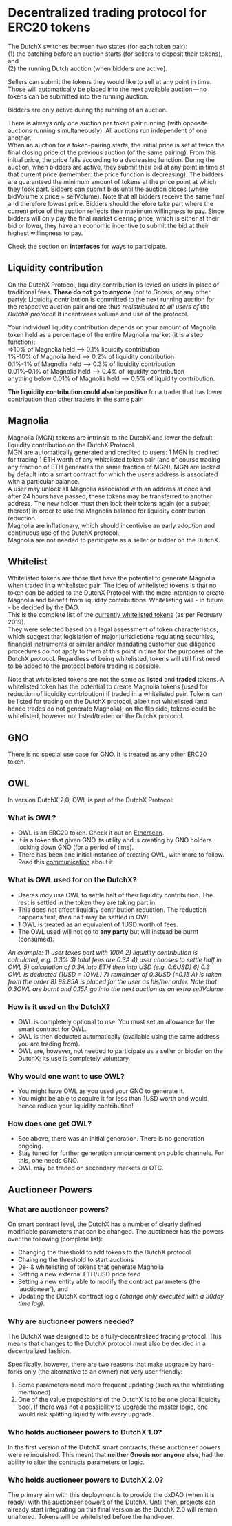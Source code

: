 # Decentralized trading protocol for ERC20 tokens

The DutchX switches between two states (for each token pair):  
(1) the batching before an auction starts (for sellers to deposit their tokens), and  
(2) the running Dutch auction (when bidders are active).  

Sellers can submit the tokens they would like to sell at any point in time. Those will automatically be placed into the next available auction — no tokens can be submitted into the running auction.  

Bidders are only active during the running of an auction.  

There is always only one auction per token pair running (with opposite auctions running simultaneously). All auctions run independent of one another.  
When an auction for a token-pairing starts, the initial price is set at twice the final closing price of the previous auction (of the same pairing). From this initial price, the price falls according to a decreasing function. During the auction, when bidders are active, they submit their bid at any point in time at that current price (remember: the price function is decreasing). The bidders are guaranteed the minimum amount of tokens at the price point at which they took part. Bidders can submit bids until the auction closes (where bidVolume x price = sellVolume). Note that all bidders receive the same final and therefore lowest price. Bidders should therefore take part where the current price of the auction reflects their maximum willingness to pay.
Since bidders will only pay the final market clearing price, which is either at their bid or lower, they have an economic incentive to submit the bid at their highest willingness to pay.
  
Check the section on **interfaces** for ways to participate.  
  
## Liquidity contribution
On the DutchX Protocol, liquidity contribution is levied on users in place of traditional fees. 
**These do not go to anyone** (not to Gnosis, or any other party):
Liquidity contribution is committed to the next running auction for the respective auction pair and are thus *redistributed to all users of the DutchX protocol*! It incentivises volume and use of the protocol.  

Your individual liqudity contribution depends on your amount of Magnolia token held as a percentage of the entire Magnolia market (it is a step function):  
=>10% of Magnolia held --> 0.1% liquidity contribution  
1%-10% of Magnolia held --> 0.2% of liquidity contribution  
0.1%-1% of Magnolia held --> 0.3% of liquidity contribution   
0.01%-0.1% of Magnolia held --> 0.4% of liquidity contribution  
anything below 0.01% of Magnolia held --> 0.5% of liquidity contribution.  
  
 **The liquidity contribution could also be positive** for a trader that has lower contribution than other traders in the same pair! 

## Magnolia 
Magnolia (MGN) tokens are intrinsic to the DutchX and lower the default liquidity contribution on the DutchX Protocol.  
MGN are automatically generated and credited to users: 1 MGN is credited for trading 1 ETH worth of any whitelisted token pair (and of course trading any fraction of ETH generates the same fraction of MGN).
MGN are locked by default into a smart contract for which the user’s address is associated with a particular balance.  
A user may unlock all Magnolia associated with an address at once and after 24 hours have passed, these tokens may be transferred to another address. The new holder must then lock their tokens again (or a subset thereof) in order to use the Magnolia balance for liquidity contribution reduction.  
Magnolia are inflationary, which should incentivise an early adoption and continuous use of the DutchX protocol.  
Magnolia are not needed to participate as a seller or bidder on the DutchX.

## Whitelist
Whitelisted tokens are those that have the potential to generate Magnolia when traded in a whitelisted pair. The idea of whitelisted tokens is that no token can be added to the DutchX Protocol with the mere intention to create Magnolia and benefit from liquidity contributions.
Whitelisting will - in future - be decided by the DAO.  
This is the complete list of the [currently whitelisted tokens](https://github.com/gnosis/dx-contracts/blob/release/2.0/test/resources/approve-tokens/dxDAO_approved_tokens.js) (as per February 2019).  
They were selected based on a legal assessment of token characteristics, which suggest that legislation of major jurisdictions regulating securities, financial instruments or similar and/or mandating customer due diligence procedures do not apply to them at this point in time for the purposes of the DutchX protocol.
Regardless of being whitelisted, tokens will still first need to be added to the protocol before trading is possible.  
 
Note that whitelisted tokens are not the same as **listed** and **traded** tokens. A whitelisted token has the potential to create Magnolia tokens (used for reduction of liquidity contribution) if traded in a whitelisted pair. Tokens can be listed for trading on the DutchX protocol, albeit not whitelisted (and hence trades do not generate Magnolia); on the flip side, tokens could be whitelisted, however not listed/traded on the DutchX protocol.

## GNO
There is no special use case for GNO. It is treated as any other ERC20 token.

## OWL
In version DutchX 2.0, OWL is part of the DutchX Protocol:

### What is OWL?
- OWL is an ERC20 token. Check it out on [Etherscan](https://etherscan.io/token/0x1a5f9352af8af974bfc03399e3767df6370d82e4).
- It is a token that given GNO its utility and is creating by GNO holders locking down GNO (for a period of time).
- There has been one initial instance of creating OWL, with more to follow. Read this [communication](https://blog.gnosis.pm/generate-your-first-owl-using-gno-2205eb098f8) about it.

### What is OWL used for on the DutchX?
- Useres *may* use OWL to settle half of their liquidity contribution. The rest is settled in the token they are taking part in.
- This does not affect liquidity contribution reduction. The reduction happens first, *then* half may be settled in OWL
- 1 OWL is treated as an equivalent of 1USD worth of fees.
- The OWL used will not go to **any party** but will instead be burnt (consumed).   

*An example: 1) user takes part with 100A 2) liquidity contribution is calculated, e.g. 0.3% 3) total fees are 0.3A 4) user chooses to settle half in OWL 5) calculation of 0.3A into ETH then into USD (e.g. 0.6USD) 6) 0.3 OWL is deducted (1USD = 1OWL) 7) remainder of 0.3USD (=0.15 A) is taken from the order 8) 99.85A is placed for the user as his/her order. Note that 0.3OWL are burnt and 0.15A go into the next auction as an extra sellVolume*

### How is it used on the DutchX?
- OWL is completely optional to use. You must set an allowance for the smart contract for OWL. 
- OWL is then deducted automatically (available using the same address you are trading from).
- OWL are, however, not needed to participate as a seller or bidder on the DutchX; its use is completely voluntary.

### Why would one want to use OWL?
- You might have OWL as you used your GNO to generate it.
- You might be able to acquire it for less than 1USD worth and would hence reduce your liquidity contribution!

### How does one get OWL?
- See above, there was an initial generation. There is no generation ongoing.
- Stay tuned for further generation announcement on public channels. For this, one needs GNO.
- OWL may be traded on secondary markets or OTC.

## Auctioneer Powers

### What are auctioneer powers?
On smart contract level, the DutchX has a number of clearly defined modifiable parameters that can be changed. The auctioneer has the powers over the following (complete list):

- Changing the threshold to add tokens to the DutchX protocol
- Chainging the threshold to start auctions
- De- & whitelisting of tokens that generate Magnolia
- Setting a new external ETH/USD price feed
- Setting a new entity able to modify the contract parameters (the ‘auctioneer’), and
- Updating the DutchX contract logic *(change only executed with a 30day time lag)*.

### Why are auctioneer powers needed?
The DutchX was designed to be a fully-decentralized trading protocol. This means that changes to the DutchX protocol must also be decided in a decentralized fashion.  

Specifically, however, there are two reasons that make upgrade by hard-forks only (the alternative to an owner) not very user friendly:
1) Some parameters need more frequent updating (such as the whitelisting mentioned)
2) One of the value propositions of the DutchX is to be one global liquidity pool. If there was not a possibility to upgrade the master logic, one would risk splitting liquidity with every upgrade.

### Who holds auctioneer powers to DutchX 1.0?
In the first version of the DutchX smart contracts, these auctioneer powers were relinquished. This meant that **neither Gnosis nor anyone else**, had the ability to alter the contracts parameters or logic.

### Who holds auctioneer powers to DutchX 2.0?
The primary aim with this  deployment is to provide the dxDAO (when it is ready) with the auctioneer powers of the DutchX. Until then, projects can already start integrating on this final version as the DutchX 2.0 will remain unaltered. Tokens will be whitelisted before the hand-over.
